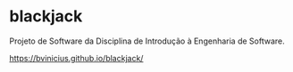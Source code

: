 # blackjack
Projeto de Software da Disciplina de Introdução à Engenharia de Software.

https://bvinicius.github.io/blackjack/

